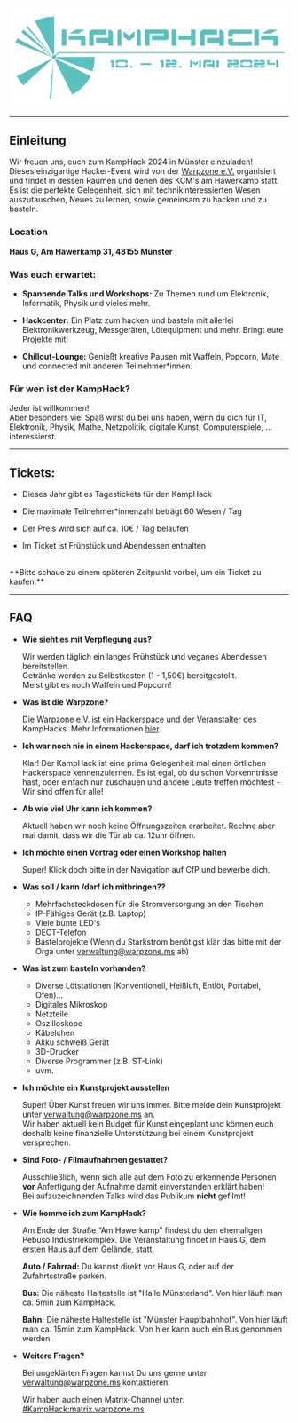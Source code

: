 ![KampHack Logo](./logo.svg)

---

## Einleitung

Wir freuen uns, euch zum KampHack 2024 in Münster einzuladen!  
Dieses einzigartige Hacker-Event wird von der [Warpzone e.V.](https://warpzone.ms/perma_about/) organisiert und findet in dessen Räumen und denen des KCM's am Hawerkamp statt.  
Es ist die perfekte Gelegenheit, sich mit technikinteressierten Wesen auszutauschen, Neues zu lernen, sowie gemeinsam zu hacken und zu basteln.

### Location

**Haus G, Am Hawerkamp 31, 48155 Münster**

### Was euch erwartet:

- **Spannende Talks und Workshops:** Zu Themen rund um Elektronik, Informatik, Physik und vieles mehr.

- **Hackcenter:** Ein Platz zum hacken und basteln mit allerlei Elektronikwerkzeug, Messgeräten, Lötequipment und mehr. Bringt eure Projekte mit!

- **Chillout-Lounge:** Genießt kreative Pausen mit Waffeln, Popcorn, Mate und connected mit anderen Teilnehmer*innen.

### Für wen ist der KampHack?

Jeder ist willkommen!  
Aber besonders viel Spaß wirst du bei uns haben, wenn du dich für IT, Elektronik, Physik, Mathe, Netzpolitik, digitale Kunst, Computerspiele, ... interessierst.

---

## Tickets:

- Dieses Jahr gibt es Tagestickets für den KampHack

- Die maximale Teilnehmer*innenzahl beträgt 60 Wesen / Tag

- Der Preis wird sich auf ca. 10€ / Tag belaufen

- Im Ticket ist Frühstück und Abendessen enthalten

<br />
**Bitte schaue zu einem späteren Zeitpunkt vorbei, um ein Ticket zu kaufen.**

---

## FAQ

- **Wie sieht es mit Verpflegung aus?**  

    Wir werden täglich ein langes Frühstück und veganes Abendessen bereitstellen.  
    Getränke werden zu Selbstkosten (1 - 1,50€) bereitgestellt.  
    Meist gibt es noch Waffeln und Popcorn!

- **Was ist die Warpzone?**  

    Die Warpzone e.V. ist ein Hackerspace und der Veranstalter des KampHacks. Mehr Informationen [hier](https://warpzone.ms/perma_about/).

- **Ich war noch nie in einem Hackerspace, darf ich trotzdem kommen?**  

    Klar! Der KampHack ist eine prima Gelegenheit mal einen örtlichen Hackerspace kennenzulernen. Es ist egal, ob du schon Vorkenntnisse hast, oder einfach nur zuschauen und andere Leute treffen möchtest - Wir sind offen für alle!

- **Ab wie viel Uhr kann ich kommen?**  

    Aktuell haben wir noch keine Öffnungszeiten erarbeitet. Rechne aber mal damit, dass wir die Tür ab ca. 12uhr öffnen.

- **Ich möchte einen Vortrag oder einen Workshop halten**  

    Super! Klick doch bitte in der Navigation auf CfP und bewerbe dich.

- **Was soll / kann /darf ich mitbringen??**  

    - Mehrfachsteckdosen für die Stromversorgung an den Tischen
    - IP-Fähiges Gerät (z.B. Laptop)
    - Viele bunte LED's
    - DECT-Telefon
    - Bastelprojekte (Wenn du Starkstrom benötigst klär das bitte mit der Orga unter verwaltung@warpzone.ms ab)

- **Was ist zum basteln vorhanden?**  

    - Diverse Lötstationen (Konventionell, Heißluft, Entlöt, Portabel, Ofen)...
    - Digitales Mikroskop
    - Netzteile
    - Oszilloskope
    - Käbelchen
    - Akku schweiß Gerät
    - 3D-Drucker
    - Diverse Programmer (z.B. ST-Link)
    - uvm.

- **Ich möchte ein Kunstprojekt ausstellen**  

    Super! Über Kunst freuen wir uns immer. Bitte melde dein Kunstprojekt unter verwaltung@warpzone.ms an.  
    Wir haben aktuell kein Budget für Kunst eingeplant und können euch deshalb keine finanzielle Unterstützung bei einem Kunstprojekt versprechen.

- **Sind Foto- / Filmaufnahmen gestattet?**  

    Ausschließlich, wenn sich alle auf dem Foto zu erkennende Personen **vor** Anfertigung der Aufnahme damit einverstanden erklärt haben!  
    Bei aufzuzeichnenden Talks wird das Publikum **nicht** gefilmt!

- **Wie komme ich zum KampHack?**  

    Am Ende der Straße “Am Hawerkamp” findest du den ehemaligen Pebüso Industriekomplex. Die Veranstaltung findet in Haus G, dem ersten Haus auf dem Gelände, statt.  

    **Auto / Fahrrad:** Du kannst direkt vor Haus G, oder auf der Zufahrtsstraße parken.  

    **Bus:** Die näheste Haltestelle ist "Halle Münsterland". Von hier läuft man ca. 5min zum KampHack.  

    **Bahn:** Die näheste Haltestelle ist "Münster Hauptbahnhof". Von hier läuft man ca. 15min zum KampHack. Von hier kann auch ein Bus genommen werden.

- **Weitere Fragen?**

    Bei ungeklärten Fragen kannst Du uns gerne unter [verwaltung@warpzone.ms](mailto:verwaltung@warpzone.ms) kontaktieren.  

    Wir haben auch einen Matrix-Channel unter: [#KampHack:matrix.warpzone.ms](https://matrix.to/#/#KampHack:matrix.warpzone.ms)